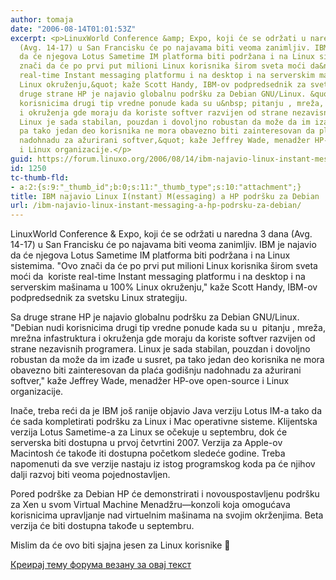 ```yaml
---
author: tomaja
date: "2006-08-14T01:01:53Z"
excerpt: <p>LinuxWorld Conference &amp; Expo, koji će se održati u naredna 3 dana
  (Avg. 14-17) u San Francisku će po najavama biti veoma zanimljiv. IBM je najavio
  da će njegova Lotus Sametime IM platforma biti podržana i na Linux sistemima. &quot;Ovo
  znači da će po prvi put milioni Linux korisnika širom sveta moći da&nbsp; koriste
  real-time Instant messaging platformu i na desktop i na serverskim mašinama u 100%
  Linux okruženju,&quot; kaže Scott Handy, IBM-ov podpredsednik za svetsku Linux strategiju.</p><p>Sa
  druge strane HP je najavio globalnu podršku za Debian GNU/Linux. &quot;Debian nudi
  korisnicima drugi tip vredne ponude kada su u&nbsp; pitanju , mreža, mrežna infastruktura
  i okruženja gde moraju da koriste softver razvijen od strane nezavisnih programera.
  Linux je sada stabilan, pouzdan i dovoljno robustan da može da im izađe u susret,
  pa tako jedan deo korisnika ne mora obavezno biti zainteresovan da plaća godišnju
  nadohnadu za ažurirani softver,&quot; kaže Jeffrey Wade, menadžer HP-ove open-source
  i Linux organizacije.</p>
guid: https://forum.linuxo.org/2006/08/14/ibm-najavio-linux-instant-messaging-a-hp-podrsku-za-debian/
id: 1250
tc-thumb-fld:
- a:2:{s:9:"_thumb_id";b:0;s:11:"_thumb_type";s:10:"attachment";}
title: IBM najavio Linux I(nstant) M(essaging) a HP podršku za Debian
url: /ibm-najavio-linux-instant-messaging-a-hp-podrsku-za-debian/
---
```

LinuxWorld Conference & Expo, koji će se održati u naredna 3 dana (Avg. 14-17) u San Francisku će po najavama biti veoma zanimljiv. IBM je najavio da će njegova Lotus Sametime IM platforma biti podržana i na Linux sistemima. "Ovo znači da će po prvi put milioni Linux korisnika širom sveta moći da&nbsp; koriste real-time Instant messaging platformu i na desktop i na serverskim mašinama u 100% Linux okruženju," kaže Scott Handy, IBM-ov podpredsednik za svetsku Linux strategiju.

Sa druge strane HP je najavio globalnu podršku za Debian GNU/Linux. "Debian nudi korisnicima drugi tip vredne ponude kada su u&nbsp; pitanju , mreža, mrežna infastruktura i okruženja gde moraju da koriste softver razvijen od strane nezavisnih programera. Linux je sada stabilan, pouzdan i dovoljno robustan da može da im izađe u susret, pa tako jedan deo korisnika ne mora obavezno biti zainteresovan da plaća godišnju nadohnadu za ažurirani softver," kaže Jeffrey Wade, menadžer HP-ove open-source i Linux organizacije.

<!--break-->

Inače, treba reći da je IBM još ranije objavio Java verziju Lotus IM-a tako da će sada kompletirati podršku za Linux i Mac operativne sisteme. Klijentska verzija Lotus Sametime-a za Linux se očekuje u septembru, dok će serverska biti dostupna u prvoj četvrtini 2007. Verzija za Apple-ov Macintosh će takođe iti dostupna početkom sledeće godine. Treba napomenuti da sve verzije nastaju iz istog programskog koda pa će njihov dalji razvoj biti veoma pojednostavljen.

Pored podrške za Debian HP će demonstrirati i novouspostavljenu podršku za Xen u svom Virtual Machine Menadžru&mdash;konzoli koja omogućava korisnicima upravljanje nad virtuelnim mašinama na svojim okrženjima. Beta verzija će biti dostupna takođe u septembru.

Mislim da će ovo biti sjajna jesen za Linux korisnike 🙂&nbsp;

[Креирај тему форума везану за овај текст](https://linuxo.org/nova-tema-na-forumu/?se_pid=1250)